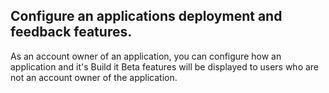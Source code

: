 <h2>Configure an applications deployment and feedback features.</h2>
As an account owner of an application, you can configure how an application and it's Build it Beta features will be displayed to users who are not an account owner of the application.